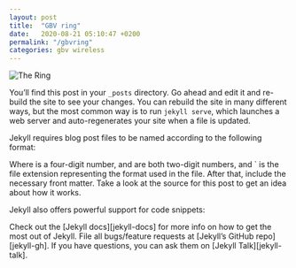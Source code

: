 ```yaml
---
layout: post
title:  "GBV ring"
date:   2020-08-21 05:10:47 +0200
permalink: "/gbvring"
categories: gbv wireless
---
```


![The Ring](/ThinkLynk/assets/gbvring/gbvring.jpg)

You’ll find this post in your `_posts` directory. Go ahead and edit it and re-build the site to see your changes. You can rebuild the site in many different ways, but the most common way is to run `jekyll serve`, which launches a web server and auto-regenerates your site when a file is updated.

Jekyll requires blog post files to be named according to the following format:

Where is a four-digit number,  and are both two-digit numbers, and ` is the file extension representing the format used in the file. After that, include the necessary front matter. Take a look at the source for this post to get an idea about how it works.

Jekyll also offers powerful support for code snippets:


Check out the [Jekyll docs][jekyll-docs] for more info on how to get the most out of Jekyll. File all bugs/feature requests at [Jekyll’s GitHub repo][jekyll-gh]. If you have questions, you can ask them on [Jekyll Talk][jekyll-talk].
